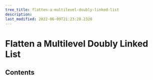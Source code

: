 ```yaml
---
tree_title: flatten-a-multilevel-doubly-linked-list
description: 
last_modified: 2022-06-09T21:23:28.2328
---
```


# Flatten a Multilevel Doubly Linked List

## Contents

